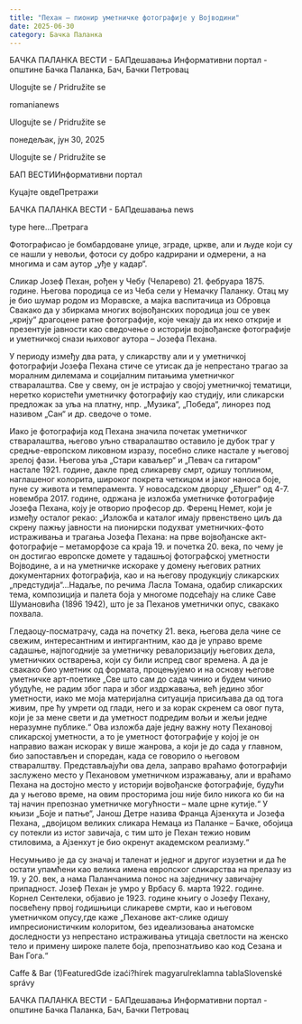 ```yaml
---
title: "Пехан – пионир уметничке фотографије у Војводини"
date: 2025-06-30
category: Бачка Паланка
---
```


БАЧКА ПАЛАНКА ВЕСТИ - БАПдешавања Информативни портал - општине Бачка Паланка, Бач, Бачки Петровац

Ulogujte se / Pridružite se

romanianews

Ulogujte se / Pridružite se

понедељак, јун 30, 2025

Ulogujte se / Pridružite se

БАП ВЕСТИИнформативни портал

Куцајте овдеПретражи

БАЧКА ПАЛАНКА ВЕСТИ - БАПдешавања news

type here...Претрага

Фотографисао је бомбардоване улице, зграде, цркве, али и људе који су се нашли у невољи, фотоси су добро кадрирани и одмерени, а на многима и сам аутор „уђе у кадар“.

Сликар Јозеф Пехан, рођен у Чебу (Челарево) 21. фебруара 1875. године. Његова породица се из Чеба сели у Немачку Паланку. Отац му је био шумар родом из Моравске, а мајка васпитачица из Обровца
Свакако да у збиркама многих војвођанских породица још се увек „крију“ драгоцене ратне фотографије, које чекају да их неко открије и презентује јавности као сведочење о историји војвођанске фотографије и уметничкој снази њиховог аутора – Јозефа Пехана.


У периоду између два рата, у сликарству али и у уметничкој фотографији Јозефа Пехана стиче се утисак да је непрестано трагао за моралним дилемама и социјалним питањима уметничког стваралаштва. Све у свему, он је истрајао у својој уметничкој тематици, неретко користећи уметничку фотографију као студију, или сликарски предложак за уља на платну, нпр. „Музика“, „Победа“, линорез под називом „Сан“ и др. сведоче о томе.


Иако је фотографија код Пехана значила почетак уметничког стваралаштва, његово уљно стваралаштво оставило је дубок траг у средње-европском ликовном изразу, посебно слике настале у његовој зрелој фази. Његова уља „Стари каваљер“ и „Певач са гитаром“ настале 1921. године, дакле пред сликареву смрт, одишу топлином, наглашеног колорита, широког покрета четкицом и јаког наноса боје, пуне су живота и темперамента.
У новосадском дворцу „Еђшег“ од 4-7. новембра 2017. године, одржана је изложба уметничке фотографије Јозефа Пехана, коју је отворио професор др. Ференц Немет, који је између осталог рекао: „Изложба и каталог имају првенствено циљ да скрену пажњу јавности на пионирски подухват уметничких-фото истраживања и трагања Јозефа Пехана: на прве војвођанске акт-фотографије – метаморфозе са краја 19. и почетка 20. века, по чему је он достигао европске домете у тадашњој фотографској уметности Војводине, а и на уметничке искораке у домену његових ратних документарних фотографија, као и на његову продукцију сликарских „предстудија“…Надаље, по речима Ласла Томана, одабир сликарских тема, композиција и палета боја у многоме подсећају на слике Саве Шумановића (1896 1942), што је за Пеханов уметнички опус, свакако похвала.


Гледаоцу-посматрачу, сада на почетку 21. века, његова дела чине се свежим, интересантним и интиргантним, као да је управо време садашње, најпогодније за уметничку ревалоризацију његових дела, уметничких остварења, који су били испред свог времена. А да је свакако био уметник од формата, процењујемо и на основу његове уметничке арт-поетике „Све што сам до сада чинио и будем чинио убудуће, не радим због пара и због издржавања, већ једино због уметности, иако ме моја материјална ситуација присиљава да од тога живим, пре ћу умрети од глади, него и за корак скренем са овог пута, који је за мене свети и да уметност подредим вољи и жељи једне неразумне публике.“
Ова изложба даје једну важну ноту Пехановој сликарској уметности, а то је уметност фотографије у којој је он направио важан искорак у више жанрова, а који је до сада у главном, био запостављен и споредан, када се говорило о његовом стваралштву. Представљајући ова дела, заправо враћамо фотографији заслужено место у Пехановом уметничком изражавању, али и враћамо Пехана на достојно место у историји војвођанске фотографије, будући да у његово време, на овим просторима још није било никога ко би на тај начин препознао уметничке могућности – мале црне кутије.“
У књизи „Боје и патње“, Јанош Детре назива Франца Ајзенхута и Јозефа Пехана, „двојицом великих сликара Немаца из Паланке – Бачке, обојица су потекли из истог завичаја, с тим што је Пехан тежио новим стиловима, а Ајзенхут је био окренут академском реализму.“












Несумњиво је да су значај и таленат и једног и другог изузетни и да ће остати упамћени као велика имена европског сликарства на прелазу из 19. у 20. век, а нама Паланчанима понос на заједничку завичајну припадност.
Јозеф Пехан је умро у Врбасу 6. марта 1922. године. Корнел Сентелеки, објавио је 1923. године књигу о Јозефу Пехану, посвећену првој годишњици сликареве смрти, као и његовом уметничком опусу,где каже „Пеханове акт-слике одишу импресионистичким колоритом, без идеализовања анатомске доследности уз непрестано истраживања утицаја светлости на женско тело и примену широке палете боја, препознатљиво као код Сезана и Ван Гога.“

Caffe & Bar (1)FeaturedGde izaći?hírek magyarulreklamna tablaSlovenské správy

БАЧКА ПАЛАНКА ВЕСТИ - БАПдешавања Информативни портал - општине Бачка Паланка, Бач, Бачки Петровац
